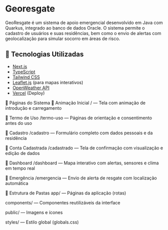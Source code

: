 
# Georesgate

GeoResgate é um sistema de apoio emergencial desenvolvido em Java com Quarkus, integrado ao banco de dados Oracle. O sistema permite o cadastro de usuários e suas residências, bem como o envio de alertas com geolocalização para simular socorro em áreas de risco.




## 🚀 Tecnologias Utilizadas

- [Next.js](https://nextjs.org/)
- [TypeScript](https://www.typescriptlang.org/)
- [Tailwind CSS](https://tailwindcss.com/)
- [Leaflet.js](https://leafletjs.com/) (para mapas interativos)
- [OpenWeather API](https://openweathermap.org/)
- [Vercel](https://vercel.com/) (Deploy)

📌 Páginas do Sistema
🔹 Animação Inicial
/ — Tela com animação de introdução e carregamento

🔹 Termo de Uso
/termo-uso — Páginas de orientação e consentimento antes do uso

🔹 Cadastro
/cadastro — Formulário completo com dados pessoais e da residência

🔹 Conta Cadastrada
/cadastrado — Tela de confirmação com visualização e edição de dados

🔹 Dashboard
/dashboard — Mapa interativo com alertas, sensores e clima em tempo real

🔹 Emergência
/emergencia — Envio de alerta de resgate com localização automática

📁 Estrutura de Pastas
app/ — Páginas da aplicação (rotas)

components/ — Componentes reutilizáveis da interface

public/ — Imagens e ícones

styles/ — Estilo global (globals.css)